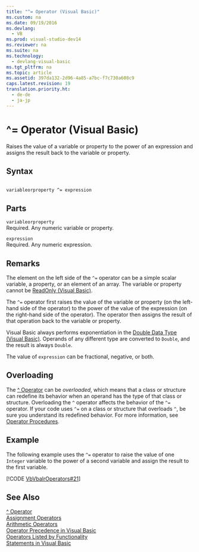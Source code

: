 ```yaml
---
title: "^= Operator (Visual Basic)"
ms.custom: na
ms.date: 09/19/2016
ms.devlang: 
  - VB
ms.prod: visual-studio-dev14
ms.reviewer: na
ms.suite: na
ms.technology: 
  - devlang-visual-basic
ms.tgt_pltfrm: na
ms.topic: article
ms.assetid: 397da132-2d96-4a85-a7bc-f7c730a608c9
caps.latest.revision: 19
translation.priority.ht: 
  - de-de
  - ja-jp
---
```

# ^= Operator (Visual Basic)
Raises the value of a variable or property to the power of an expression and assigns the result back to the variable or property.  
  
## Syntax  
  
```  
  
variableorproperty ^= expression  
```  
  
## Parts  
 `variableorproperty`  
 Required. Any numeric variable or property.  
  
 `expression`  
 Required. Any numeric expression.  
  
## Remarks  
 The element on the left side of the `^=` operator can be a simple scalar variable, a property, or an element of an array. The variable or property cannot be [ReadOnly (Visual Basic)](../vs140/ReadOnly--Visual-Basic-.md).  
  
 The `^=` operator first raises the value of the variable or property (on the left-hand side of the operator) to the power of the value of the expression (on the right-hand side of the operator). The operator then assigns the result of that operation back to the variable or property.  
  
 Visual Basic always performs exponentiation in the [Double Data Type (Visual Basic)](../Topic/Double%20Data%20Type%20\(Visual%20Basic\).md). Operands of any different type are converted to `Double`, and the result is always `Double`.  
  
 The value of `expression` can be fractional, negative, or both.  
  
## Overloading  
 The [^ Operator](../vs140/^-Operator--Visual-Basic-.md) can be *overloaded*, which means that a class or structure can redefine its behavior when an operand has the type of that class or structure. Overloading the `^` operator affects the behavior of the `^=` operator. If your code uses `^=` on a class or structure that overloads `^`, be sure you understand its redefined behavior. For more information, see [Operator Procedures](../vs140/Operator-Procedures--Visual-Basic-.md).  
  
## Example  
 The following example uses the `^=` operator to raise the value of one `Integer` variable to the power of a second variable and assign the result to the first variable.  
  
 [!CODE [VbVbalrOperators#21](../CodeSnippet/VS_Snippets_VBCSharp/VbVbalrOperators#21)]  
  
## See Also  
 [^ Operator](../vs140/^-Operator--Visual-Basic-.md)   
 [Assignment Operators](../vs140/Assignment-Operators--Visual-Basic-.md)   
 [Arithmetic Operators](../vs140/Arithmetic-Operators--Visual-Basic-.md)   
 [Operator Precedence in Visual Basic](../vs140/Operator-Precedence-in-Visual-Basic.md)   
 [Operators Listed by Functionality](../vs140/Operators-Listed-by-Functionality--Visual-Basic-.md)   
 [Statements in Visual Basic](../vs140/Statements-in-Visual-Basic.md)